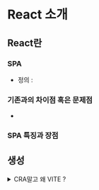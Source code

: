 # React 소개

## React란

### SPA

- 정의 :

### 기존과의 차이점 혹은 문제점

-

### SPA 특징과 장점

## 생성

<details>
      <summary>CRA말고 왜 VITE ?</summary>
      <div markdown="1">

-우선 CRA는 자바스크립트 코드로 구성된 툴인 Webpack을 사용.
자바스크립트는 기본적으로 interpreted 언어이기 때문에 느리다.
코드의 양이 적다면 차이를 느끼기 어려울 수도 있지만, 처리해야 할 코드 양이 방대한 경우에는 그 단점이 확실히 느껴짐.

`create-react-app` (CRA)과 `Vite`는 둘 다 React 애플리케이션을 생성하고 구성하는 도구 하지만 CRA 대신 Vite를 사용하는 이유는 아래와 같음.

1. **빠른 핫 모듈 교체(HMR)**: Vite는 `ESM (ECMAScript Modules)`를 사용하여 모듈을 브라우저에 직접 제공. 이를 통해 전체 페이지 새로 고침 없이 개발자가 수정한 내용을 빠르게 반영할 수 있다.

2. **최적화된 빌드 과정**: Vite는 Rollup을 사용하여 최종 프로덕션 빌드. Rollup은 불필요한 코드를 최대한 제거하는 트리 쉐이킹을 지원하여 최종 번들 크기를 최소화한다. 이것은 CRA가 사용하는 Webpack과 비교할 때 경쟁력이 있다.

3. **프레임워크에 독립적**: Vite는 React 외에도 Vue, Preact, LitElement 등 다양한 프론트엔드 프레임워크를 지원. 그래서 다른 프레임워크로 이동하거나 다양한 프레임워크를 함께 사용해야 할 경우 Vite가 유용할 수 있다.

4. **개발 서버 시작 시간**: Vite의 개발 서버 시작 시간은 CRA보다 빠르다.

5. **외부 플러그인 지원**: Vite는 Rollup 및 ESBuild 플러그인을 지원하므로 개발자가 필요한 기능을 쉽게 확장하고 커스터마이징할 수 있다.

6. **모듈 동적 가져오기 지원**: Vite는 모듈 동적 가져오기를 지원. 필요할 때 코드를 가져오는 능력으로 페이지 로드 속도를 빠르게 할 수 있다.

</div>
</details>
